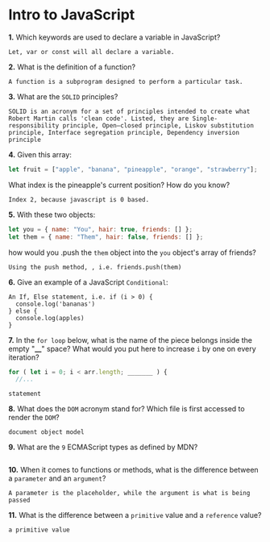 # Intro to JavaScript

**1.** Which keywords are used to declare a variable in JavaScript?

<!-- enter you answer in the space below -->

```
Let, var or const will all declare a variable.
```

**2.** What is the definition of a function?

<!-- enter you answer in the space below -->

```
A function is a subprogram designed to perform a particular task.
```

**3.** What are the `SOLID` principles?

<!-- enter you answer in the space below -->

```
SOLID is an acronym for a set of principles intended to create what Robert Martin calls 'clean code'. Listed, they are Single-responsibility principle, Open–closed principle, Liskov substitution principle, Interface segregation principle, Dependency inversion principle
```

**4.** Given this array:

```js
let fruit = ["apple", "banana", "pineapple", "orange", "strawberry"];
```

What index is the pineapple's current position? How do you know?

<!-- enter you answer in the space below -->

```
Index 2, because javascript is 0 based.
```

**5.** With these two objects:

```js
let you = { name: "You", hair: true, friends: [] };
let them = { name: "Them", hair: false, friends: [] };
```

how would you .push the `them` object into the `you` object's array of friends?

<!-- enter you answer in the space below -->

```
Using the push method, , i.e. friends.push(them)
```

**6.** Give an example of a JavaScript `Conditional`:

<!-- enter you answer in the space below -->

```
An If, Else statement, i.e. if (i > 0) {
  console.log('bananas')
} else {
  console.log(apples)
}
```

**7.** In the `for loop` below, what is the name of the piece belongs inside the empty "**\_\_**" space? What would you put here to increase `i` by one on every iteration?

```js
for ( let i = 0; i < arr.length; _______ ) {
  //...
```

<!-- enter you answer in the space below -->

```
statement
```

**8.** What does the `DOM` acronym stand for? Which file is first accessed to render the `DOM`?

<!-- enter you answer in the space below -->

```
document object model
```

**9.** What are the `9` ECMAScript types as defined by MDN?

<!-- enter you answer in the space below -->

```

```

**10.** When it comes to functions or methods, what is the difference between a `parameter` and an `argument`?

<!-- enter you answer in the space below -->

```
A parameter is the placeholder, while the argument is what is being passed
```

**11.** What is the difference between a `primitive` value and a `reference` value?

<!-- enter you answer in the space below -->

```
a primitive value
```
